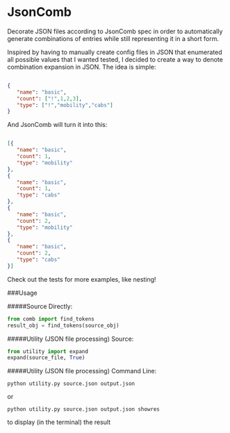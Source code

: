 # JsonComb
Decorate JSON files according to JsonComb spec in order to automatically generate combinations of entries while still representing it in a short form.

Inspired by having to manually create config files in JSON that enumerated all possible values that I wanted tested, I decided to create a way to denote combination expansion in JSON.  The idea is simple:

```json

{
   "name": "basic",
   "count": ["!",1,2,3],
   "type": ["!","mobility","cabs"]
}

```


And JsonComb will turn it into this:

```json

[{
   "name": "basic",
   "count": 1,
   "type": "mobility"
},
{
   "name": "basic",
   "count": 1,
   "type": "cabs"
},
{
   "name": "basic",
   "count": 2,
   "type": "mobility"
},
{
   "name": "basic",
   "count": 2,
   "type": "cabs"
}]

```

Check out the tests for more examples, like nesting!


###Usage

#####Source Directly:

```python
from comb import find_tokens
result_obj = find_tokens(source_obj)
```

#####Utility (JSON file processing) Source:

```python
from utility import expand
expand(source_file, True)
```

#####Utility (JSON file processing) Command Line:

```python utility.py source.json output.json```

or

```python utility.py source.json output.json showres```

to display (in the terminal) the result

